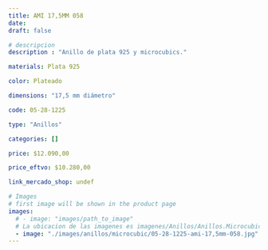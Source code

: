 ```yaml
---
title: AMI 17,5MM 058
date: 
draft: false

# descripcion
description : "Anillo de plata 925 y microcubics."

materials: Plata 925

color: Plateado

dimensions: "17,5 mm diámetro"

code: 05-28-1225

type: "Anillos"

categories: []

price: $12.090,00

price_eftvo: $10.280,00

link_mercado_shop: undef

# Images
# first image will be shown in the product page
images:
  # - image: "images/path_to_image"
  # La ubicacion de las imagenes es imagenes/Anillos/Anillos.Microcubic/05-28-1225-ami-17,5mm-058
  - image: "./images/anillos/microcubic/05-28-1225-ami-17,5mm-058.jpg"
---
```

